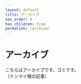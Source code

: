 ```yaml
---
layout: default
title: アーカイブ
nav_order: 4
has_children: true
permalink: /archive/
---
```


# アーカイブ

こちらはアーカイブです。ゴミです。  
（ドンマイ俺の記事）
